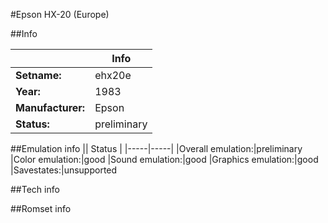 #Epson HX-20 (Europe)

##Info

||Info|
|-----|-----|
|**Setname:**|ehx20e
|**Year:**|1983
|**Manufacturer:**|Epson
|**Status:**|preliminary

##Emulation info
|| Status |
|-----|-----|
|Overall emulation:|preliminary
|Color emulation:|good
|Sound emulation:|good
|Graphics emulation:|good
|Savestates:|unsupported

##Tech info

##Romset info

<!--- START OF EDITED COMMENT DO NOT TOUCH TEXT ABOVE-->
